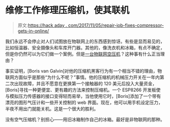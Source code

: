 # 维修工作修理压缩机，使其联机

> 原文:[https://hack aday . com/2017/11/05/repair-job-fixes-compressor-gets-in-online/](https://hackaday.com/2017/11/05/repair-job-fixes-compressor-gets-in-online/)

我们永远不会停止对人们试图放在物联网上的东西感到惊讶。有些是显而易见的，比如恒温器、安全摄像头和车库开门器。其他的，像洗衣机和冰箱，有点不确定，但是你仍然可以为它们做一个案例。但是[一台物联网空压机](https://hackaday.io/project/27924-iot-air-compressor)？这种事有什么正当理由？

事实证明，[Boris van Galvin]对他的压缩机黑客行为有一个相当不错的理由，物联网方面似乎是那些“为什么不呢？”事情。他的压缩机的机械压力开关在一年内第二次出现故障，并且不愿意在更换第一个接触器的 120 美元后投入大量资金，[Boris]寻找一种更便宜、更有趣的方法来控制压缩机。一个 ESP8266 开发板使与模拟压力传感器的接口变得轻而易举，当他使用它时，[Boris]添加了一个带有漂亮的图形气压计和一些开关控制的 web 界面。现在，他可以用手机设定压力，半夜不用出门就能关机。这是一个很大的胜利。

没有空气压缩机？别担心——用旧冰箱制作自己的冰箱。最好是非物联网的那种。